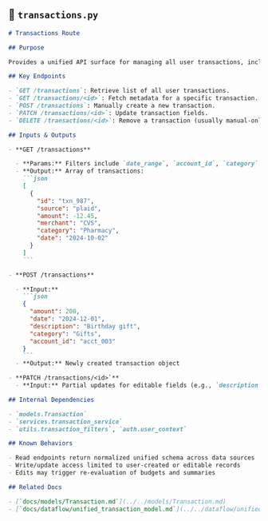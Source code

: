 ## 📘 `transactions.py`

````markdown
# Transactions Route

## Purpose

Provides a unified API surface for managing all user transactions, including manually added, imported, and third-party (Plaid/Teller) data. Supports filtering, annotation, tagging, and CRUD operations.

## Key Endpoints

- `GET /transactions`: Retrieve list of all user transactions.
- `GET /transactions/<id>`: Fetch metadata for a specific transaction.
- `POST /transactions`: Manually create a new transaction.
- `PATCH /transactions/<id>`: Update transaction fields.
- `DELETE /transactions/<id>`: Remove a transaction (usually manual-only).

## Inputs & Outputs

- **GET /transactions**

  - **Params:** Filters include `date_range`, `account_id`, `category`, `source`
  - **Output:** Array of transactions:
    ```json
    [
      {
        "id": "txn_987",
        "source": "plaid",
        "amount": -12.45,
        "merchant": "CVS",
        "category": "Pharmacy",
        "date": "2024-10-02"
      }
    ]
    ```

- **POST /transactions**

  - **Input:**
    ```json
    {
      "amount": 200,
      "date": "2024-12-01",
      "description": "Birthday gift",
      "category": "Gifts",
      "account_id": "acct_003"
    }
    ```
  - **Output:** Newly created transaction object

- **PATCH /transactions/<id>`**
  - **Input:** Partial updates for editable fields (e.g., `description`, `category`)

## Internal Dependencies

- `models.Transaction`
- `services.transaction_service`
- `utils.transaction_filters`, `auth.user_context`

## Known Behaviors

- Read endpoints return normalized unified schema across data sources
- Write/update access limited to user-created or editable records
- Edits may trigger re-evaluation of budgets and summaries

## Related Docs

- [`docs/models/Transaction.md`](../../models/Transaction.md)
- [`docs/dataflow/unified_transaction_model.md`](../../dataflow/unified_transaction_model.md)
````
